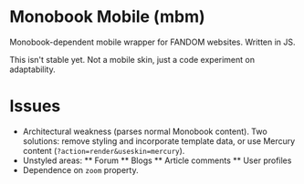 # Monobook Mobile (mbm)
Monobook-dependent mobile wrapper for FANDOM websites. Written in JS.

This isn't stable yet. Not a mobile skin, just a code experiment on adaptability.

# Issues
* Architectural weakness (parses normal Monobook content). Two solutions: remove styling and incorporate template data, or use Mercury content (`?action=render&useskin=mercury`).
* Unstyled areas:
** Forum
** Blogs
** Article comments
** User profiles
* Dependence on `zoom` property.
